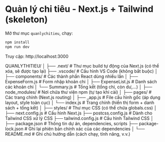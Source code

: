 # Quản lý chi tiêu - Next.js + Tailwind (skeleton)
Mở thư mục `quanlychitieu`, chạy:
```bash
npm install
npm run dev
```
Truy cập: http://localhost:3000



QUANLYTHITIEU/
│
├── .next/                   # Thư mục build tự động của Next.js (có thể xóa, sẽ được tạo lại)
├── .vscode/                 # Cấu hình VS Code (không bắt buộc)
│
├── components/              # Các thành phần React dùng nhiều lần
│   ├── ExpenseForm.js       # Form nhập khoản chi
│   ├── ExpenseList.js       # Danh sách các khoản chi
│   └── Summary.js           # Tổng kết (tổng chi, còn dư,...)
│
├── node_modules/            # Nơi chứa thư viện npm (tự tạo khi cài)
│
├── pages/                   # Các trang chính (Next.js routing)
│   ├── _app.js              # File cấu hình gốc (áp dụng layout, style toàn cục)
│   └── index.js             # Trang chính (hiển thị form + danh sách + tổng kết)
│
├── styles/                  # Thư mục CSS (có thể chứa globals.css)
│
├── next.config.js           # Cấu hình Next.js
├── postcss.config.js        # Dành cho Tailwind CSS xử lý CSS
├── tailwind.config.js       # Cấu hình Tailwind CSS
│
├── package.json             # Thông tin dự án, dependencies, scripts
├── package-lock.json        # Ghi lại phiên bản chính xác của các dependencies
│
└── README.md                # Ghi chú hướng dẫn (cách chạy, tính năng, v.v.)

